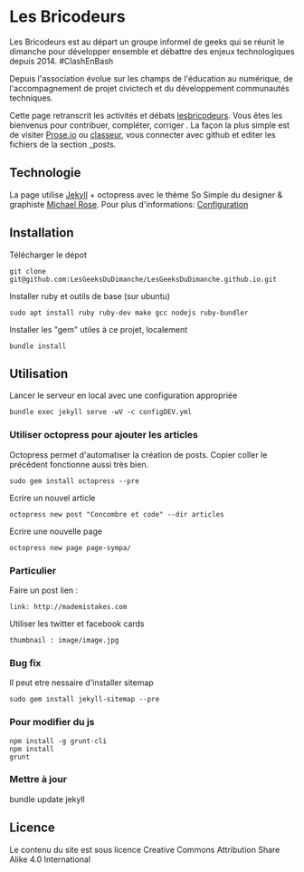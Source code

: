 # Les Bricodeurs

Les Bricodeurs est au départ un groupe informel de geeks qui se réunit le dimanche pour développer ensemble et débattre des enjeux technologiques depuis 2014. \#ClashEnBash

Depuis l'association évolue sur les champs de l'éducation au numérique, de l'accompagnement de projet civictech et du développement communautés techniques.

Cette page retranscrit les activités et débats [lesbricodeurs](http://lesbricodeurs.fr). Vous êtes les bienvenus pour contribuer, compléter, corriger . La façon la plus simple est de visiter [Prose.io](http://prose.io) ou [classeur](http://classeur.io/), vous connecter avec github et editer les fichiers de la section _posts.

## Technologie

La page utilise [Jekyll](http://jekyllrb.com) + octopress avec le thème So Simple du designer & graphiste [Michael Rose](http://mademistakes.com).
Pour plus d'informations: [Configuration](http://mmistakes.github.io/so-simple-theme/theme-setup/)

## Installation
Télécharger le dépot

	git clone git@github.com:LesGeeksDuDimanche/LesGeeksDuDimanche.github.io.git

Installer ruby et outils de base (sur ubuntu)

	sudo apt install ruby ruby-dev make gcc nodejs ruby-bundler 

Installer les "gem" utiles à ce projet, localement

	bundle install

## Utilisation

Lancer le serveur en local avec une configuration appropriée

	bundle exec jekyll serve -wV -c configDEV.yml

### Utiliser octopress pour ajouter les articles 

Octopress permet d'automatiser la création de posts. Copier coller le précédent fonctionne aussi très bien.

	sudo gem install octopress --pre

Ecrire un nouvel article 
	
	octopress new post "Concombre et code" --dir articles

Ecrire une nouvelle page 
	
	octopress new page page-sympa/

### Particulier

Faire un post lien : 

	link: http://mademistakes.com  

Utiliser les twitter et facebook cards
	
	thumbnail : image/image.jpg

### Bug fix

Il peut etre nessaire d'installer sitemap
	
	sudo gem install jekyll-sitemap --pre
	
### Pour modifier du js


	npm install -g grunt-cli
	npm install
	grunt

### Mettre à jour 

bundle update jekyll

## Licence

Le contenu du site est sous licence Creative Commons Attribution Share Alike 4.0 International
